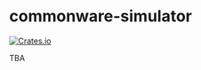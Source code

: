 # commonware-simulator

[![Crates.io](https://img.shields.io/crates/v/commonware-log.svg)](https://crates.io/crates/commonware-log)

TBA


